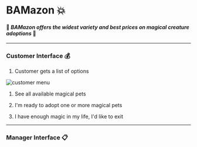 # BAMazon :boom:
#### :dragon: *BAMazon offers the widest variety and best prices on magical creature adoptions* :dragon:
___
### Customer Interface :moneybag:
1. Customer gets a list of options

![customer menu](https://cloud.githubusercontent.com/assets/21952950/25815888/4977fd20-33f0-11e7-8967-09c2571f0354.png)

1. See all available magical pets

1. I'm ready to adopt one or more magical pets

1. I have enough magic in my life, I'd like to exit


___
### Manager Interface :clipboard:

